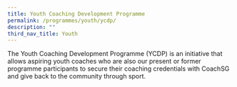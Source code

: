 ```yaml
---
title: Youth Coaching Development Programme
permalink: /programmes/youth/ycdp/
description: ""
third_nav_title: Youth
---
```

The Youth Coaching Development Programme (YCDP) is an initiative that allows aspiring youth coaches who are also our present or former programme participants to secure their coaching credentials with CoachSG and give back to the community through sport.


